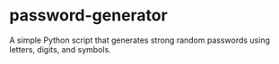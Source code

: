 # password-generator
A simple Python script that generates strong random passwords using letters, digits, and symbols.
